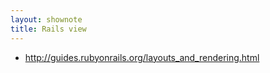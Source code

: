 ```yaml
---
layout: shownote
title: Rails view
---
```

- <http://guides.rubyonrails.org/layouts_and_rendering.html>


